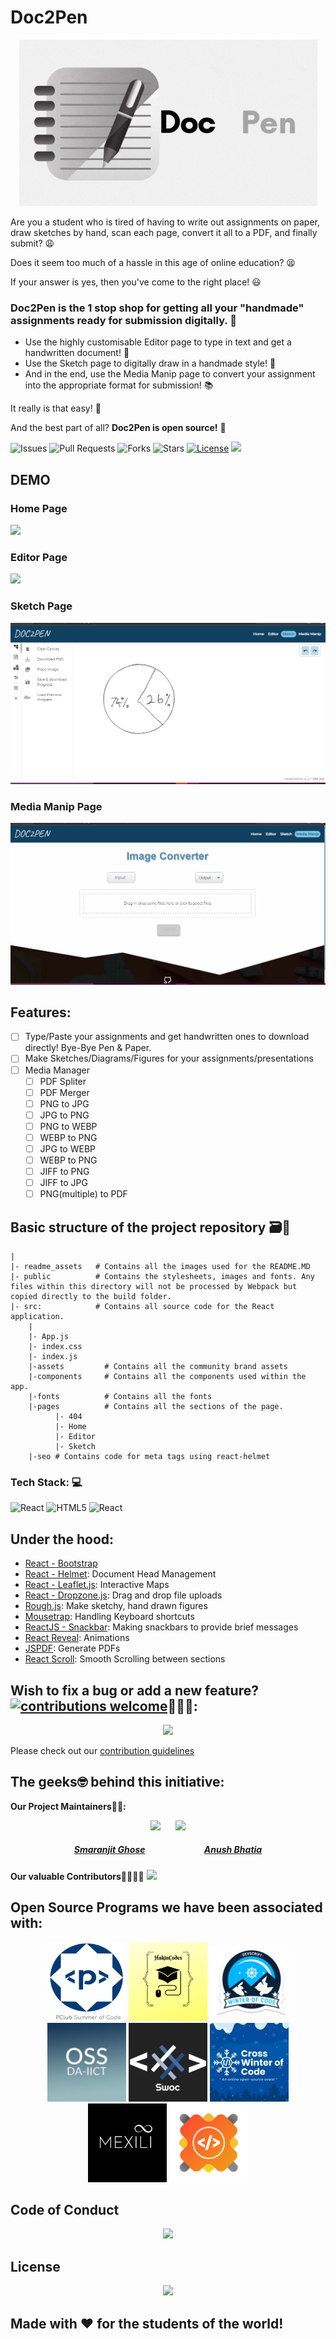# Doc2Pen

<p align="center"><img src="readme_assets/doc2pen.gif"></p>

Are you a student who is tired of having to write out assignments on paper, draw sketches by hand, scan each page, convert it all to a PDF, and finally submit? 😩

Does it seem too much of a hassle in this age of online education? 😫

If your answer is yes, then you've come to the right place! 😃

### Doc2Pen is the 1 stop shop for getting all your "handmade" assignments ready for submission digitally. 🥳

- Use the highly customisable Editor page to type in text and get a handwritten document! 📝
- Use the Sketch page to digitally draw in a handmade style! 🎨
- And in the end, use the Media Manip page to convert your assignment into the appropriate format for submission! 📚

It really is that easy! 🎊

And the best part of all? **Doc2Pen is open source!** 🤩

![Issues](https://img.shields.io/github/issues/smaranjitghose/doc2pen)
![Pull Requests](https://img.shields.io/github/issues-pr/smaranjitghose/doc2pen)
![Forks](https://img.shields.io/github/forks/smaranjitghose/doc2pen)
![Stars](https://img.shields.io/github/stars/smaranjitghose/doc2pen)
[![License](https://img.shields.io/github/license/smaranjitghose/doc2pen)](https://github.com/smaranjitghose/doc2pen/blob/master/LICENSE)
![](https://img.shields.io/github/repo-size/smaranjitghose/doc2pen.svg?label=Repo%20size&style=flat-square)&nbsp;

## DEMO

### Home Page

<img src="readme_assets/home.gif">

### Editor Page

<img src="readme_assets/editor.gif">

### Sketch Page

<img src="readme_assets/sketch.gif">

### Media Manip Page

<img src="readme_assets/mediaManip.gif">

## Features:

- [ ] Type/Paste your assignments and get handwritten ones to download directly! Bye-Bye Pen & Paper.
- [ ] Make Sketches/Diagrams/Figures for your assignments/presentations
- [ ] Media Manager
  - [ ] PDF Spliter
  - [ ] PDF Merger
  - [ ] PNG to JPG
  - [ ] JPG to PNG
  - [ ] PNG to WEBP
  - [ ] WEBP to PNG
  - [ ] JPG to WEBP
  - [ ] WEBP to PNG
  - [ ] JIFF to PNG
  - [ ] JIFF to JPG
  - [ ] PNG(multiple) to PDF

## Basic structure of the project repository 🗃️📂

```terminal
|
|- readme_assets   # Contains all the images used for the README.MD
|- public          # Contains the stylesheets, images and fonts. Any files within this directory will not be processed by Webpack but copied directly to the build folder.
|- src:            # Contains all source code for the React application.
    |
    |- App.js
    |- index.css
    |- index.js
    |-assets         # Contains all the community brand assets
    |-components     # Contains all the components used within the app.
    |-fonts          # Contains all the fonts
    |-pages          # Contains all the sections of the page.
          |- 404
          |- Home
          |- Editor
          |- Sketch
    |-seo # Contains code for meta tags using react-helmet
```

### Tech Stack: 💻

<img alt="React" src="https://img.shields.io/badge/react%20-%2320232a.svg?&style=for-the-badge&logo=react&logoColor=%2361DAFB"/> <img alt="HTML5" src="https://img.shields.io/badge/html5%20-%23E34F26.svg?&style=for-the-badge&logo=html5&logoColor=white"/> <img alt="React" src="https://img.shields.io/badge/Sass-CC6699?style=for-the-badge&logo=sass&logoColor=white">

## Under the hood:

- [React - Bootstrap](https://react-bootstrap.github.io/)
- [React - Helmet](https://www.npmjs.com/package/react-helmet): Document Head Management
- [React - Leaflet.js](https://react-leaflet.js.org/): Interactive Maps
- [React - Dropzone.js](https://react-dropzone.js.org/): Drag and drop file uploads
- [Rough.js](https://roughjs.com/): Make sketchy, hand drawn figures
- [Mousetrap](https://github.com/ccampbell/mousetrap): Handling Keyboard shortcuts
- [ReactJS - Snackbar](https://www.npmjs.com/package/react-js-snackbar): Making snackbars to provide brief messages
- [React Reveal](https://www.react-reveal.com/): Animations
- [JSPDF](https://www.npmjs.com/package/jspdf): Generate PDFs
- [React Scroll](https://www.npmjs.com/package/react-scroll): Smooth Scrolling between sections

## Wish to fix a bug or add a new feature?[![contributions welcome](https://img.shields.io/badge/contributions-welcome-brightgreen.svg?style=flat)](https://github.com/dwyl/esta/issues)🤝🏽🍀:

<p align = "center"><img src = "https://media.giphy.com/media/1xOe0qgiYLYWE6pkki/giphy.gif"></p>

Please check out our [contribution guidelines](./CONTRIBUTING.md)

## The geeks🤓 behind this initiative:

**Our Project Maintainers👨‍🏫:**

<p align="center">
<img width=20% src="https://avatars2.githubusercontent.com/u/46641503?v=4">&ensp;&ensp;&ensp;
<img width=20% src="https://avatars2.githubusercontent.com/u/40017559?v=4">
</p>

<a href="https://github.com/smaranjitghose">
<h5 align="center"><b>Smaranjit Ghose</b></a>&ensp;&ensp;&ensp;&ensp;&ensp;&ensp;&ensp;&ensp;&ensp;&ensp;&ensp;&ensp;&ensp;
<a href="https://github.com/anushbhatia"><b>Anush Bhatia</b></h5></a>

**Our valuable Contributors👩‍💻👨‍💻**
<a href="https://github.com/smaranjitghose/doc2pen/graphs/contributors">
<img src="https://contributors-img.web.app/image?repo=smaranjitghose/doc2pen" />
</a>

## Open Source Programs we have been associated with:

<p align="center">
<a href="https://www.pclubsummerofcode.in/"><img src="./readme_assets/psoc.png" width="25%"></a>
<a href="https://hakincodes.tech/"><img src="./readme_assets/ch.png" width="25%"></a>
<a href="https://devscript.tech/woc/"><img src="./readme_assets/dwoc.png" width="25%"></a>
</a>
<a href="https://slop.dscdaiict.in/projects"><img src="./readme_assets/SLOP.webp" width= "25%"/></a>
<a href="https://swoc.tech/"><img src="./readme_assets/SWOC-logo.webp" width= "25%" height= ""/></a>
<a href="https://crosswoc.ieeedtu.in/"><img src="./readme_assets/crosswoc.png" width= "25%"/></a>
<a href="https://mexili.github.io/winter_of_code/"><img src="./readme_assets/mwoc.png" width= "25%"/></a>
<a href="https://gssoc.girlscript.tech/"><img src="./readme_assets/gssoc.png" width= "25%"/></a>
</p>

## Code of Conduct

<p align="center"><img src="https://media.giphy.com/media/qHRwTyhWIj4UU/200w_d.gif" width=35%></p>

## License

<p align="center"><img src="https://media.giphy.com/media/xUPGcJGy8I928yIlAQ/giphy.gif" width=35%></p>

## Made with ♥ for the students of the world!
